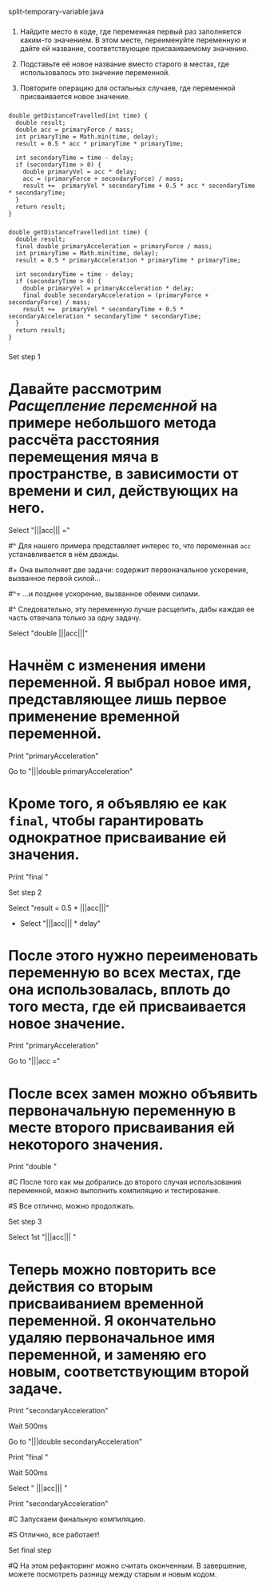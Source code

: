 split-temporary-variable:java

###

1. Найдите место в коде, где переменная первый раз заполняется каким-то значением. В этом месте, переименуйте переменную и дайте ей название, соответствующее присваиваемому значению.

2. Подставьте её новое название вместо старого в местах, где использовалось это значение переменной.

3. Повторите операцию для остальных случаев, где переменной присваивается новое значение.



###

```
double getDistanceTravelled(int time) {
  double result;
  double acc = primaryForce / mass;
  int primaryTime = Math.min(time, delay);
  result = 0.5 * acc * primaryTime * primaryTime;

  int secondaryTime = time - delay;
  if (secondaryTime > 0) {
    double primaryVel = acc * delay;
    acc = (primaryForce + secondaryForce) / mass;
    result +=  primaryVel * secondaryTime + 0.5 * acc * secondaryTime * secondaryTime;
  }
  return result;
}
```

###

```
double getDistanceTravelled(int time) {
  double result;
  final double primaryAcceleration = primaryForce / mass;
  int primaryTime = Math.min(time, delay);
  result = 0.5 * primaryAcceleration * primaryTime * primaryTime;

  int secondaryTime = time - delay;
  if (secondaryTime > 0) {
    double primaryVel = primaryAcceleration * delay;
    final double secondaryAcceleration = (primaryForce + secondaryForce) / mass;
    result +=  primaryVel * secondaryTime + 0.5 * secondaryAcceleration * secondaryTime * secondaryTime;
  }
  return result;
}
```

###

Set step 1

# Давайте рассмотрим <i>Расщепление переменной</i> на примере небольшого метода рассчёта расстояния перемещения мяча в пространстве, в зависимости от времени и сил, действующих на него.

Select "|||acc||| ="

#^ Для нашего примера представляет интерес то, что переменная <code>acc</code> устанавливается в нём дважды.


#+ Она выполняет две задачи: содержит первоначальное ускорение, вызванное первой силой...

#^= ...и позднее ускорение, вызванное обеими силами.

#^ Следовательно, эту переменную лучше расщепить, дабы каждая ее часть отвечала только за одну задачу.

Select "double |||acc|||"

# Начнём с изменения имени переменной. Я выбрал новое имя, представляющее лишь первое применение временной переменной.

Print "primaryAcceleration"

Go to "|||double primaryAcceleration"

# Кроме того, я объявляю ее как <code>final</code>, чтобы гарантировать однократное присваивание ей значения.

Print "final "

Set step 2

Select "result = 0.5 * |||acc|||"
+ Select "|||acc||| * delay"

# После этого нужно переименовать переменную во всех местах, где она использовалась, вплоть до того места, где ей присваивается новое значение.

Print "primaryAcceleration"

Go to "|||acc ="

# После всех замен можно объявить первоначальную переменную в месте второго присваивания ей некоторого значения.

Print "double "

#C После того как мы добрались до второго случая использования переменной, можно выполнить компиляцию и тестирование.

#S Все отлично, можно продолжать.

Set step 3

Select 1st "|||acc||| "

# Теперь можно повторить все действия со вторым присваиванием временной переменной. Я окончательно удаляю первоначальное имя переменной, и заменяю его новым, соответствующим второй задаче.

Print "secondaryAcceleration"

Wait 500ms

Go to "|||double secondaryAcceleration"

Print "final "

Wait 500ms

Select " |||acc||| "

Print "secondaryAcceleration"

#C Запускаем финальную компиляцию.

#S Отлично, все работает!

Set final step

#Q На этом рефакторинг можно считать оконченным. В завершение, можете посмотреть разницу между старым и новым кодом.